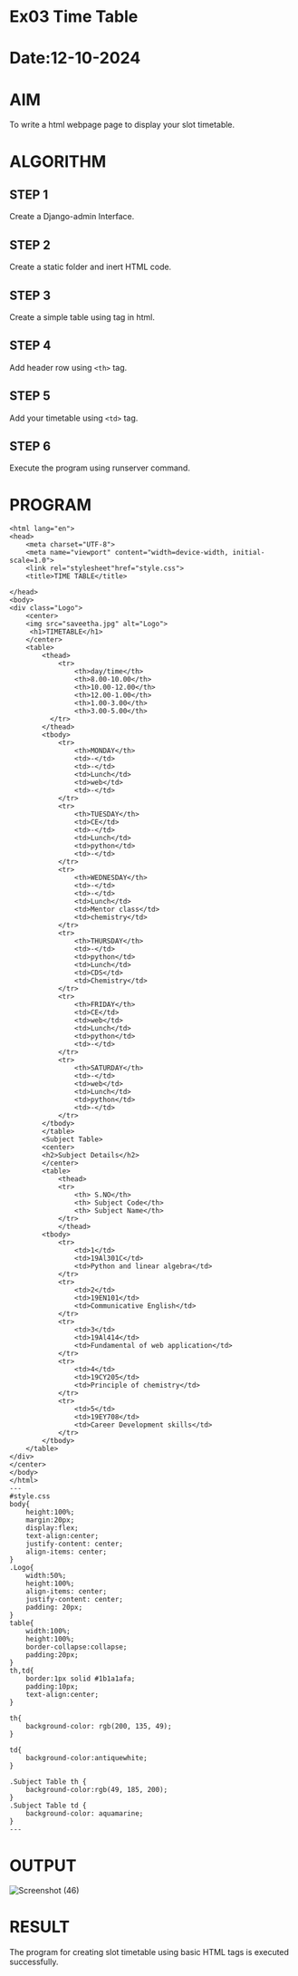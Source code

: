 # Ex03 Time Table
# Date:12-10-2024
# AIM
To write a html webpage page to display your slot timetable.

# ALGORITHM
## STEP 1
Create a Django-admin Interface.

## STEP 2
Create a static folder and inert HTML code.

## STEP 3
Create a simple table using <table> tag in html.

## STEP 4
Add header row using ``<th>`` tag.

## STEP 5
Add your timetable using ``<td>`` tag.

## STEP 6
Execute the program using runserver command.

# PROGRAM
```<!DOCTYPE html>
<html lang="en">
<head>
    <meta charset="UTF-8">
    <meta name="viewport" content="width=device-width, initial-scale=1.0">
    <link rel="stylesheet"href="style.css">
    <title>TIME TABLE</title>
    
</head>
<body>
<div class="Logo">
    <center>
    <img src="saveetha.jpg" alt="Logo">
     <h1>TIMETABLE</h1>
    </center>
    <table>
        <thead>
            <tr>
                <th>day/time</th>
                <th>8.00-10.00</th>
                <th>10.00-12.00</th>
                <th>12.00-1.00</th>
                <th>1.00-3.00</th>
                <th>3.00-5.00</th>
          </tr>
        </thead>
        <tbody>
            <tr>
                <th>MONDAY</th>
                <td>-</td>
                <td>-</td>
                <td>Lunch</td>
                <td>web</td>
                <td>-</td>
            </tr>
            <tr>
                <th>TUESDAY</th>
                <td>CE</td>
                <td>-</td>
                <td>Lunch</td>
                <td>python</td>
                <td>-</td>
            </tr>
            <tr>
                <th>WEDNESDAY</th>
                <td>-</td>
                <td>-</td>
                <td>Lunch</td>
                <td>Mentor class</td>
                <td>chemistry</td>
            </tr>
            <tr>
                <th>THURSDAY</th>
                <td>-</td>
                <td>python</td>
                <td>Lunch</td>
                <td>CDS</td>
                <td>Chemistry</td>
            </tr>
            <tr>
                <th>FRIDAY</th>
                <td>CE</td>
                <td>web</td>
                <td>Lunch</td>
                <td>python</td>
                <td>-</td>
            </tr>
            <tr>
                <th>SATURDAY</th>
                <td>-</td>
                <td>web</td>
                <td>Lunch</td>
                <td>python</td>
                <td>-</td>
            </tr>
        </tbody>
        </table>
        <Subject Table>
        <center>
        <h2>Subject Details</h2>
        </center>
        <table>
            <thead>
            <tr>
                <th> S.NO</th>
                <th> Subject Code</th>
                <th> Subject Name</th>
            </tr>
            </thead>
        <tbody>
            <tr>
                <td>1</td>
                <td>19Al301C</td>
                <td>Python and linear algebra</td>
            </tr>
            <tr>
                <td>2</td>
                <td>19EN101</td>
                <td>Communicative English</td>
            </tr>
            <tr>
                <td>3</td>
                <td>19Al414</td>
                <td>Fundamental of web application</td>
            </tr>
            <tr>
                <td>4</td>
                <td>19CY205</td>
                <td>Principle of chemistry</td>
            </tr>
            <tr>
                <td>5</td>
                <td>19EY708</td>
                <td>Career Development skills</td>
            </tr>
        </tbody>
    </table>
</div>
</center>   
</body>
</html>
---
#style.css          
body{
    height:100%;
    margin:20px;
    display:flex;
    text-align:center;
    justify-content: center;
    align-items: center;
}
.Logo{
    width:50%;
    height:100%;
    align-items: center;
    justify-content: center;
    padding: 20px;
}
table{
    width:100%;
    height:100%;
    border-collapse:collapse;
    padding:20px;   
}
th,td{
    border:1px solid #1b1a1afa;
    padding:10px;
    text-align:center;   
}

th{
    background-color: rgb(200, 135, 49);
}

td{
    background-color:antiquewhite;
}

.Subject Table th {
    background-color:rgb(49, 185, 200);
}
.Subject Table td {
    background-color: aquamarine;
}
---
```         
# OUTPUT
![Screenshot (46)](https://github.com/user-attachments/assets/d2b6a3dd-3088-498e-a8c2-6d6993b8a377)


# RESULT
The program for creating slot timetable using basic HTML tags is executed successfully.
